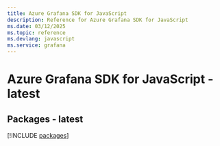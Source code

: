 ```yaml
---
title: Azure Grafana SDK for JavaScript
description: Reference for Azure Grafana SDK for JavaScript
ms.date: 03/12/2025
ms.topic: reference
ms.devlang: javascript
ms.service: grafana
---
```

# Azure Grafana SDK for JavaScript - latest
## Packages - latest
[!INCLUDE [packages](grafana-index.md)]